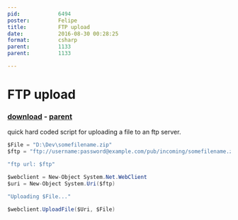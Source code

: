 ```yaml
---
pid:            6494
poster:         Felipe
title:          FTP upload
date:           2016-08-30 00:28:25
format:         csharp
parent:         1133
parent:         1133

---
```


# FTP upload

### [download](6494.cs) - [parent](1133.md)

quick hard coded script for uploading a file to an ftp server.

```csharp
$File = "D:\Dev\somefilename.zip"
$ftp = "ftp://username:password@example.com/pub/incoming/somefilename.zip"

"ftp url: $ftp"

$webclient = New-Object System.Net.WebClient
$uri = New-Object System.Uri($ftp)

"Uploading $File..."

$webclient.UploadFile($Uri, $File)
```
